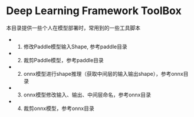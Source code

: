 # Deep Learning Framework ToolBox

本目录提供一些个人在模型部署时，常用到的一些工具脚本

- 1. 修改Paddle模型输入Shape, 参考paddle目录
- 2. 裁剪Paddle模型，参考paddle目录
- 2. onnx模型进行shape推理（获取中间层的输入输出shape），参考onnx目录
- 3. onnx模型修改输入、输出、中间层命名，参考onnx目录
- 4. 裁剪onnx模型，参考onnx目录

